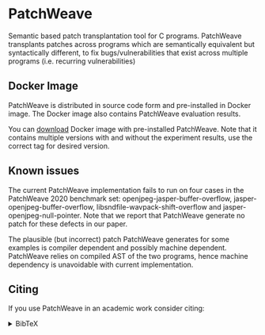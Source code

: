# PatchWeave

Semantic based patch transplantation tool for C programs. PatchWeave transplants patches across programs which are semantically equivalent but syntactically different, to fix bugs/vulnerabilities that exist across multiple programs (i.e. recurring vulnerabilities)

## Docker Image ##

PatchWeave is distributed in source code form and pre-installed in Docker image. The Docker image also contains PatchWeave evaluation results.

You can [download](https://cloud.docker.com/repository/docker/rshariffdeen/patchweave) Docker image with pre-installed PatchWeave. Note that it contains multiple versions with and without the experiment results, use the correct tag for desired version.

## Known issues

The current PatchWeave implementation fails to run on four cases in the PatchWeave 2020 benchmark set: openjpeg-jasper-buffer-overflow, jasper-openjpeg-buffer-overflow, libsndfile-wavpack-shift-overflow and jasper-openjpeg-null-pointer. Note that we report that PatchWeave generate no patch for these defects in our paper. 

The plausible (but incorrect) patch PatchWeave generates for some examples is compiler 
dependent and possibly machine dependent. PatchWeave relies on compiled AST of the two programs, hence machine dependency is unavoidable with current implementation. 

## Citing

If you use PatchWeave in an academic work consider citing:

<details>

<summary>BibTeX</summary>

  ```bibtex
  @article{10.1145/3412376,
  author = {Shariffdeen, Ridwan Salihin and Tan, Shin Hwei and Gao, Mingyuan and Roychoudhury, Abhik},
  title = {Automated Patch Transplantation},
  year = {2021},
  issue_date = {January 2021},
  publisher = {Association for Computing Machinery},
  address = {New York, NY, USA},
  volume = {30},
  number = {1},
  issn = {1049-331X},
  url = {https://doi.org/10.1145/3412376},
  doi = {10.1145/3412376},
  abstract = {Automated program repair is an emerging area that attempts to patch software errors and vulnerabilities. In this article, we formulate and study a problem related to automated repair, namely automated patch transplantation. A patch for an error in a donor program is automatically adapted and inserted into a “similar” target program. We observe that despite standard procedures for vulnerability disclosures and publishing of patches, many un-patched occurrences remain in the wild. One of the main reasons is the fact that various implementations of the same functionality may exist and, hence, published patches need to be modified and adapted. In this article, we therefore propose and implement a workflow for transplanting patches. Our approach centers on identifying patch insertion points, as well as namespaces translation across programs via symbolic execution. Experimental results to eliminate five classes of errors highlight our ability to fix recurring vulnerabilities across various programs through transplantation. We report that in 20 of 24 fixing tasks involving eight application subjects mostly involving file processing programs, we successfully transplanted the patch and validated the transplantation through differential testing. Since the publication of patches make an un-patched implementation more vulnerable, our proposed techniques should serve a long-standing need in practice.},
  journal = {ACM Trans. Softw. Eng. Methodol.},
  month = dec,
  articleno = {6},
  numpages = {36},
  keywords = {code transplantation, dynamic program analysis, Program repair, patch transplantation}
  }
  ```

</details>
